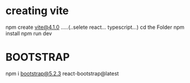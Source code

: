 # creating vite

npm create vite@4.1.0
.....(..selete react... typescript...)
cd the Folder
npm install
npm run dev

# BOOTSTRAP

npm i bootstrap@5.2.3 react-bootstrap@latest
